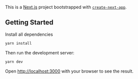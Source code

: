 This is a [Next.js](https://nextjs.org/) project bootstrapped with [`create-next-app`](https://github.com/vercel/next.js/tree/canary/packages/create-next-app).

## Getting Started

Install all dependencies

```bash
yarn install
```

Then run the development server:

```bash
yarn dev
```

Open [http://localhost:3000](http://localhost:3000) with your browser to see the result.
